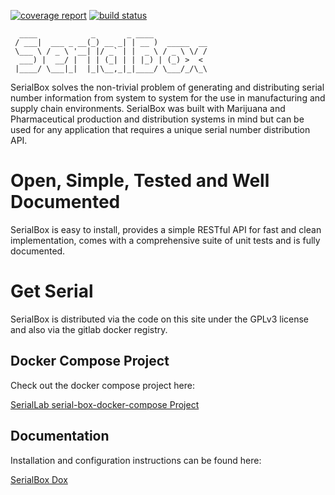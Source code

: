 [![coverage report](https://gitlab.com/serial-lab/serialbox/badges/master/coverage.svg?job=python3_5_unit_test)](https://gitlab.com/serial-lab/serialbox/commits/master) [![build status](https://gitlab.com/serial-lab/serialbox/badges/master/build.svg)](https://gitlab.com/serial-lab/serialbox/commits/master)

```
  ____            _       _ ____            
 / ___|  ___ _ __(_) __ _| | __ )  _____  __
 \___ \ / _ \ '__| |/ _` | |  _ \ / _ \ \/ /
  ___) |  __/ |  | | (_| | | |_) | (_) >  <
 |____/ \___|_|  |_|\__,_|_|____/ \___/_/\_\

```

SerialBox solves the non-trivial problem of generating and distributing serial number information from system to system for the use in manufacturing and supply chain environments. SerialBox was built with Marijuana and Pharmaceutical production and distribution systems in mind but can be used for any application that requires a unique serial number distribution API.

# Open, Simple, Tested and Well Documented
SerialBox is easy to install, provides a simple RESTful API for fast and clean implementation, comes with a comprehensive suite of unit tests and is fully documented.

# Get Serial

SerialBox is distributed via the code on this site under the GPLv3 license and also via the gitlab docker registry. 

## Docker Compose Project
Check out the docker compose project here:

[SerialLab serial-box-docker-compose Project](https://gitlab.com/serial-lab/serial-box-docker-compose)

## Documentation
Installation and configuration instructions can be found here:

[SerialBox Dox](https://serial-lab.gitlab.io/serialbox-dox/installation/index.html)


